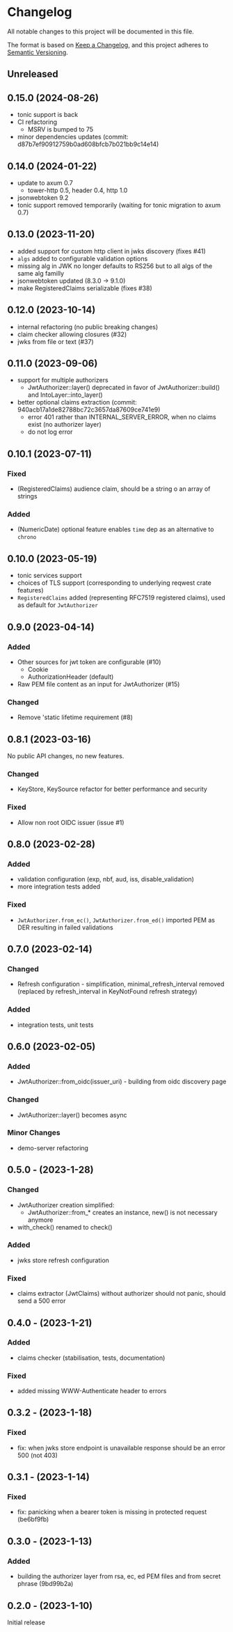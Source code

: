 # Changelog

All notable changes to this project will be documented in this file.

The format is based on [Keep a Changelog](https://keepachangelog.com/en/1.0.0/),
and this project adheres to [Semantic Versioning](https://semver.org/spec/v2.0.0.html).

## Unreleased

## 0.15.0 (2024-08-26)

- tonic support is back
- CI refactoring
  - MSRV is bumped to 75
- minor dependencies updates (commit: d87b7ef90912759b0ad608bfcb7b021bb9c14e14)

## 0.14.0 (2024-01-22)

- update to axum 0.7
  - tower-http 0.5, header 0.4, http 1.0
- jsonwebtoken 9.2
- tonic support removed temporarily (waiting for tonic migration to axum 0.7)

## 0.13.0 (2023-11-20)

- added support for custom http client in jwks discovery (fixes #41)
- `algs` added to configurable validation options
- missing alg in JWK no longer defaults to RS256 but to all algs of the same alg familly
- jsonwebtoken updated (8.3.0 -> 9.1.0)
- make RegisteredClaims serializable (fixes #38)

## 0.12.0 (2023-10-14)

- internal refactoring (no public breaking changes)
- claim checker allowing closures (#32)
- jwks from file or text (#37)

## 0.11.0 (2023-09-06)

- support for multiple authorizers
  - JwtAuthorizer::layer() deprecated in favor of JwtAuthorizer::build() and IntoLayer::into_layer()
- better optional claims extraction (commit: 940acb17a1de82788bc72c3657da87609ce741e9)
  - error 401 rather than INTERNAL_SERVER_ERROR, when no claims exist (no authorizer layer)
  - do not log error

## 0.10.1 (2023-07-11)

### Fixed

- (RegisteredClaims) audience claim, should be a string o an array of strings

### Added

- (NumericDate) optional feature enables `time` dep as an alternative to `chrono`

## 0.10.0 (2023-05-19)

- tonic services support
- choices of TLS support (corresponding to underlying reqwest crate features)
- `RegisteredClaims` added (representing RFC7519 registered claims), used as default for `JwtAuthorizer`

## 0.9.0 (2023-04-14)

### Added

- Other sources for jwt token are configurable (#10)
  - Cookie
  - AuthorizationHeader (default)
- Raw PEM file content as an input for JwtAuthorizer (#15)

### Changed

- Remove 'static lifetime requirement (#8)

## 0.8.1 (2023-03-16)

No public API changes, no new features.

### Changed

- KeyStore, KeySource refactor for better performance and security

### Fixed

- Allow non root OIDC issuer (issue #1)

## 0.8.0 (2023-02-28)

### Added

- validation configuration (exp, nbf, aud, iss, disable_validation)
- more integration tests added

### Fixed

- `JwtAuthorizer.from_ec()`, `JwtAuthorizer.from_ed()` imported PEM as DER resulting in failed validations

## 0.7.0 (2023-02-14)

### Changed

- Refresh configuration - simplification,  minimal_refresh_interval removed (replaced by refresh_interval in KeyNotFound refresh strategy)

### Added

- integration tests, unit tests

## 0.6.0 (2023-02-05)

### Added

- JwtAuthorizer::from_oidc(issuer_uri) - building from oidc discovery page

### Changed

- JwtAuthorizer::layer() becomes async

### Minor Changes

- demo-server refactoring

## 0.5.0 - (2023-1-28)

### Changed

- JwtAuthorizer creation simplified:
   - JwtAuthorizer::from_* creates an instance, new() is not necessary anymore
- with_check() renamed to check()

### Added

- jwks store refresh configuration

### Fixed

- claims extractor (JwtClaims) without authorizer should not panic, should send a 500 error

## 0.4.0 - (2023-1-21)

### Added

- claims checker (stabilisation, tests, documentation)

### Fixed

- added missing WWW-Authenticate header to errors

## 0.3.2 - (2023-1-18)

### Fixed

- fix: when jwks store endpoint is unavailable response should be an error 500 (not 403)

## 0.3.1 - (2023-1-14)

### Fixed

- fix: panicking when a bearer token is missing in protected request (be6bf9fb)

## 0.3.0 - (2023-1-13)

### Added

- building the authorizer layer from rsa, ec, ed PEM files and from secret phrase (9bd99b2a)

## 0.2.0 - (2023-1-10)

Initial release
